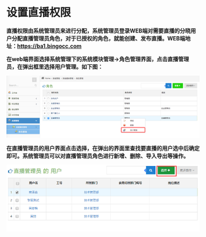 # 设置直播权限
**直播权限由系统管理员来进行分配，系统管理员登录WEB端对需要直播的分晓用户分配直播管理员角色，对于已授权的角色，就能创建、发布直播。WEB端地址：<https://ba1.bingocc.com>**

**在web端界面选择系统管理下的系统模块管理->角色管理界面，点击直播管理员，在弹出框里选择用户管理。如下图：**

![](/assets/1.png)

**在直播管理员的用户界面点击选择，在弹出的界面里查找要直播的用户选中后确定即可。系统管理员可以对直播管理员角色进行新增、删除、导入导出等操作。**

![](/assets/2.png)